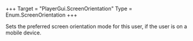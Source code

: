 +++
Target = "PlayerGui.ScreenOrientation"
Type = Enum.ScreenOrientation
+++

Sets the preferred screen orientation mode for this user, if the user is on a mobile device.